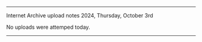 
***

Internet Archive upload notes 2024, Thursday, October 3rd

No uploads were attemped today.

***

